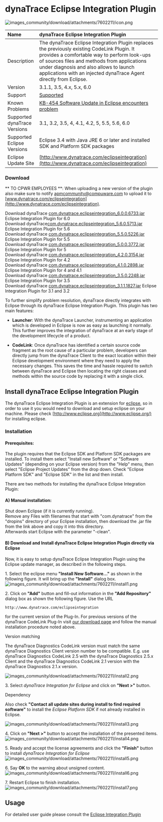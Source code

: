 # dynaTrace Eclipse Integration Plugin

![images_community/download/attachments/7602211/icon.png](images_community/download/attachments/7602211/icon.png)

| Name | dynaTrace Eclipse Integration Plugin
| :--- | :---
| Description | The dynaTrace Eclipse Integration Plugin replaces the previously existing CodeLink Plugin. It provides a comfortable way to perform look-ups of sources files and methods from applications under diagnosis and also allows to launch applications with an injected dynaTrace Agent directly from Eclipse.
| Version | 3.1.1, 3.5, 4.x, 5.x, 6.0
| Support | [Supported](https://community.compuwareapm.com/community/display/DL/Support+Levels#SupportLevels-Supported)
| Known Problems | [KB-454 Software Update in Eclipse encounters problem](https://community.compuwareapm.com/community/display/KB/KB-454+Software+Update+in+Eclipse+encounters+problem)
| Supported dynaTrace Versions | 3.1, 3.2, 3.5, 4, 4.1, 4.2, 5, 5.5, 5.6, 6.0
| Supported Eclipse Versions | Eclipse 3.4 with Java JRE 6 or later and installed SDK and Platform SDK packages
| Eclipse Update Site | [http://www.dynatrace.com/eclipseintegration](http://www.dynatrace.com/eclipseintegration)


### Download

** TO CPWR EMPLOYEES  **: When uploading a new version of the plugin also make sure to notify [apmcommunity@compuware.com](mailto:apmcommunity@compuware.com) to upload it to [www.dynatrace.com/eclipseintegration](http://www.dynatrace.com/eclipseintegration). 

Download dynaTrace [com.dynatrace.eclipseintegration_6.0.0.6733.jar](com.dynatrace.eclipseintegration_6.0.0.6733.jar) Eclipse Integration Plugin for 6.0  
Download dynaTrace[com.dynatrace.eclipseintegration_5.6.0.5713.jar](com.dynatrace.eclipseintegration_5.6.0.5713.jar) Eclipse Integration Plugin for 5.6  
Download dynaTrace [com.dynatrace.eclipseintegration_5.5.0.5226.jar](com.dynatrace.eclipseintegration_5.5.0.5226.jar) Eclipse Integration Plugin for 5.5  
Download dynaTrace [com.dynatrace.eclipseintegration_5.0.0.3772.jar](com.dynatrace.eclipseintegration_5.0.0.3772.jar) Eclipse Integration Plugin for 5  
Download dynaTrace [com.dynatrace.eclipseintegration_4.2.0.3154.jar](com.dynatrace.eclipseintegration_4.2.0.3154.jar) Eclipse Integration Plugin for 4.2  
Download dynaTrace [com.dynatrace.eclipseintegration_4.1.0.2898.jar](com.dynatrace.eclipseintegration_4.1.0.2898.jar) Eclipse Integration Plugin for 4 and 4.1  
Download dynaTrace [com.dynatrace.eclipseintegration_3.5.0.2248.jar](com.dynatrace.eclipseintegration_3.5.0.2248.jar) Eclipse Integration Plugin for 3.5  
Download dynaTrace [com.dynatrace.eclipseintegration_3.1.1.1827.jar](com.dynatrace.eclipseintegration_3.1.1.1827.jar) Eclipse Integration Plugin for 3.1 and 3.2



To further simplify problem resolution, dynaTrace directly integrates with Eclipse through its dynaTrace Eclipse Integration Plugin. This plugin has two main features:

  * **Launcher**: With the dynaTrace Launcher, instrumenting an application which is developed in Eclipse is now as easy as launching it normally. This further improves the integration of dynaTrace at an early stage of the development lifecycle of a product. 

  * **CodeLink**: Once dynaTrace has identified a certain source code fragment as the root cause of a particular problem, developers can directly jump from the dynaTrace Client to the exact location within their Eclipse development environment where they need to apply the necessary changes. This saves the time and hassle required to switch between dynaTrace and Eclipse then locating the right classes and methods within the source code by replacing it with a single click. 

## Install dynaTrace Eclipse Integration Plugin

The dynaTrace Eclipse Integration Plugin is an extension for [eclipse](http://www.eclipse.org/), so in order to use it you would need to download and setup eclipse on your machine. Please check
[http://www.eclipse.org](http://www.eclipse.org/) for installing eclipse.

### Installation

#### Prerequisites:

The plugin requires that the Eclipse SDK and Platform SDK packages are installed. To install them select "Install new Software" or "Software Updates" (depending on your Eclipse version) from the
"Help" menu, then  
select "Eclipse Project Updates" from the drop down. Check "Eclipse Platform SDK" and "Eclipse SDK" in the list and then install.

There are two methods for installing the dynaTrace Eclipse Integration Plugin:

#### A) Manual installation:

Shut down Eclipse (if it is currently running).  
Remove any Files with filenames that start with "com.dynatrace" from the "dropins" directory of your Eclipse installation, then download the .jar file from the link above and copy it into this
directory.  
Afterwards start Eclipse with the parameter "-clean".

#### B) Download and Install dynaTrace Eclipse Integration Plugin directly via Eclipse

Now, it is easy to setup dynaTrace Eclipse Integration Plugin using the Eclipse update manager, as described in the following steps.

1\. Select the eclipse menu **"Install New Software..."** as shown in the following figure. It will bring up the **"Install"** dialog box.  
![images_community/download/attachments/7602211/install1.png](images_community/download/attachments/7602211/install1.png)

2\. Click on **"Add"** button and fill-out information in the **"Add Repository"** dialog box as shown the following figure. Use the URL

    
    
    http://www.dynatrace.com/eclipseintegration

for the current version of the Plug-In. For previous versions of the dynaTrace CodeLink Plug-In visit [our download page](http://www.dynatrace.com/downloads) and follow the manual installation
procedure noted above.

Version matching

The dynaTrace Diagnostics CodeLink version must match the same dynaTrace Diagnostics Client version number to be compatible. E.g. use dynaTrace Diagnostics CodeLink 2.5 with the dynaTrace Diagnostics
2.5.x Client and the dynaTrace Diagnostics CodeLink 2.1 version with the dynaTrace Diagnostics 2.1.x version.

![images_community/download/attachments/7602211/install2.png](images_community/download/attachments/7602211/install2.png)

3\. Select _dynaTrace Integration for Eclipse_ and click on **"Next >"** button.

Dependency

Also check **"Contact all update sites during install to find required software"** to install the _Eclipse Platform SDK_ if not already installed in Eclipse.

![images_community/download/attachments/7602211/install3.png](images_community/download/attachments/7602211/install3.png)

4\. Click on **"Next >"** button to accept the installation of the presented items.  
![images_community/download/attachments/7602211/install4.png](images_community/download/attachments/7602211/install4.png)

5\. Ready and accept the license agreements and click the **"Finish"** button to install _dynaTrace Integration for Eclipse_  
![images_community/download/attachments/7602211/install5.png](images_community/download/attachments/7602211/install5.png)

6\. Say **OK** to the warning about unsigned content.  
![images_community/download/attachments/7602211/install6.png](images_community/download/attachments/7602211/install6.png)

7\. Restart Eclipse to finish installation.  
![images_community/download/attachments/7602211/install7.png](images_community/download/attachments/7602211/install7.png)

## Usage

For detailed user guide please consult the [Eclipse Integration Plugin](https://community.compuwareapm.com/community/display/DOCDT42/Eclipse+Integration+Plugin)



